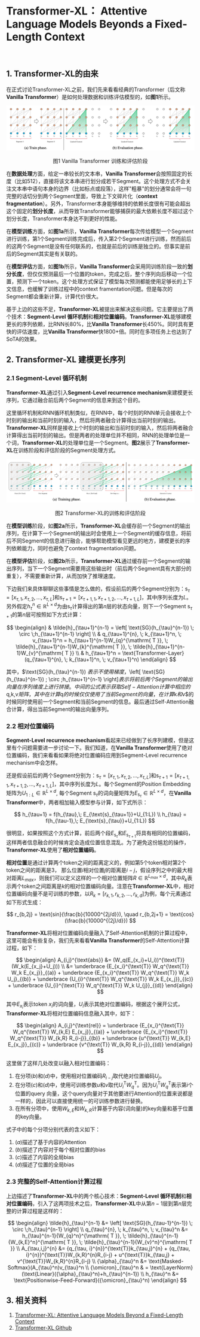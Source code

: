 # Transformer-XL： Attentive Language Models Beyonds a Fixed-Length Context
<br>

## 1. Transformer-XL的由来

在正式讨论Transformer-XL之前，我们先来看看经典的Transformer（后文称**Vanilla Transformer**）是如何处理数据和训练评估模型的，如**图1**所示。

![image-20210604171637306](https://raw.githubusercontent.com/1649759610/images_for_blog/master/image-20210604171637306.png)

<center>图1 Vanilla Transformer 训练和评估阶段</center>

在**数据处理**方面，给定一串较长的文本串，**Vanilla Transformer**会按照固定的长度（比如512），直接将该文本串进行划分成若干Segment。这个处理方式不会关注文本串中语句本身的边界（比如标点或段落），这样"粗暴"的划分通常会将一句完整的话切分到两个Segment里面，导致上下文碎片化（**context fragmentation**）。另外，Transformer本身能够维持的依赖长度很有可能会超出这个固定的**划分长度**，从而导致Transformer能够捕获的最大依赖长度不超过这个划分长度，Transformer本身达不到更好的性能。

在**模型训练**方面，如**图1a**所示，**Vanilla Transformer**每次传给模型一个Segment进行训练，第1个Segment训练完成后，传入第2个Segment进行训练，然而前后的这两个Segment是没有任何联系的，也就是前后的训练是独立的。但事实是前后的Segment其实是有关联的。

在**模型评估**方面，如**图1b**所示，**Vanilla Transformer**会采用同训练阶段一致的**划分长度**，但仅仅预测最后一个位置的token，完成之后，整个序列向后移动一个位置，预测下一个token。这个处理方式保证了模型每次预测都能使用足够长的上下文信息，也缓解了训练过程中的context framentation问题。但是每次的Segment都会重新计算，计算代价很大。

基于上边的这些不足，**Transformer-XL**被提出来解决这些问题。它主要提出了两个技术：**Segment-Level 循环机制**和**相对位置编码**。**Transformer-XL**能够建模更长的序列依赖，比RNN长80%，比**Vanilla Transformer**长450%。同时具有更快的评估速度，比**Vanilla Transformer**快1800+倍。同时在多项任务上也达到了SoTA的效果。

## 2. Transformer-XL 建模更长序列

### 2.1 Segment-Level 循环机制

**Transformer-XL**通过引入**Segment-Level recurrence mechanism**来建模更长序列，它通过融合前后两个Segment的信息来到这个目的。

这里循环机制和RNN循环机制类似，在RNN中，每个时刻的RNN单元会接收上个时刻的输出和当前时刻的输入，然后将两者融合计算得出当前时刻的输出。**Transformer-XL**同样是接收上个时刻的输出和当前时刻的输入，然后将两者融合计算得出当前时刻的输出。但是两者的处理单位并不相同，RNN的处理单位是一个词，**Transformer-XL**的处理单位是一个Segment。**图2**展示了**Transformer-XL**在训练阶段和评估阶段的Segment处理方式。

![image-20210604181648404](https://raw.githubusercontent.com/1649759610/images_for_blog/master/image-20210604181648404.png)

<center>图2 Transformer-XL的训练和评估阶段</center>

在**模型训练**阶段，如**图2a**所示，**Transformer-XL**会缓存前一个Segment的输出序列，在计算下一个Segment的输出时会使用上一个Segment的缓存信息，将前后不同Segment的信息进行融合，能够帮助模型看见更远的地方，建模更长的序列依赖能力，同时也避免了context fragmentation问题。

在**模型评估**阶段，如**图2b**所示，**Transformer-XL**通过缓存前一个Segment的输出序列，当下一个Segment需要用这些输出时（前后两个Segment具有大部分的重复），不需要重新计算，从而加快了推理速度。

下边我们来具体聊聊这些事情是怎么做的，假设前后的两个Segment分别为：$\text{s}_{\tau}=[x_{\tau,1},x_{\tau,2},...,x_{\tau,L}]$和$\text{s}_{\tau+1}=[x_{\tau+1,1},x_{\tau+1,2},...,x_{\tau+1,L}]$，其中序列长度为$L$。另外假定$h_{\tau}^n \in \mathbb{R}^{L \times d}$为由$\text{s}_{\tau}$计算得出的第$n$层的状态向量，则下一个Segment $\text{s}_{\tau+1}$的第$n$层可按照如下方式计算：

$$
\begin{align}
& \tilde{h}_{\tau+1}^{n-1} = \left[ \text{SG}(h_{\tau}^{n-1}) \; \circ \;h_{\tau+1}^{n-1} \right] \\
& q_{\tau+1}^{n}, \; k_{\tau+1}^n, \; v_{\tau+1}^n = h_{\tau+1}^{n-1}W_{q}^{\mathrm{ T }}, \; \tilde{h}_{\tau+1}^{n-1}W_{k}^{\mathrm{ T }}, \; \tilde{h}_{\tau+1}^{n-1}W_{v}^{\mathrm{ T }} \\
& h_{\tau+1}^n = \text{Transformer-Layer}(q_{\tau+1}^{n}, \; k_{\tau+1}^n, \; v_{\tau+1}^n)
\end{align}
$$

其中，$\text{SG}(h_{\tau}^{n-1}) $表示不使用梯度，$\left[ \text{SG}(h_{\tau}^{n-1}) \; \circ \;h_{\tau+1}^{n-1} \right]$表示将前后两个Segment的输出向量在序列维度上进行拼接。中间的公式表示获取Self-Attention计算中相应的$q,k,v$矩阵，其中在计算$q$的时候仅仅使用了当前Segment的向量，在计算$k$和$v$的时候同时使用前一个Segment和当前Segment的信息。最后通过Self-Attention融合计算，得出当前Segment的输出向量序列。

### 2.2 相对位置编码

**Segment-Level recurrence mechanism**看起来已经做到了长序列建模，但是这里有个问题需要进一步讨论一下。我们知道，在**Vanilla Transformer**使用了绝对位置编码，我们来看看如果将绝对位置编码应用到Segment-Level recurrence mechanism中会怎样。

还是假设前后的两个Segment分别为：$\text{s}_{\tau}=[x_{\tau,1},x_{\tau,2},...,x_{\tau,L}]$和$\text{s}_{\tau+1}=[x_{\tau+1,1},x_{\tau+1,2},...,x_{\tau+1,L}]$，其中序列长度为$L$。每个Segment的Position Embedding矩阵为$U_{1:L} \in \mathbb{R}^{L \times d}$,  每个Segment $\text{s}_{\tau}$的词向量矩阵为$E_{\text{s}_{\tau}} \in \mathbb{R}^{L \times d}$，在**Vanilla Transformer**中，两者相加输入模型参与计算，如下式所示：

$$
h_{\tau+1} = f(h_{\tau},\; E_{\text{s}_{\tau+1}}+U_{1:L}) \\
h_{\tau} = f(h_{\tau-1},\; E_{\text{s}_{\tau}}+U_{1:L}) 
$$

很明显，如果按照这个方式计算，前后两个段$E_{\text{s}_{\tau}}$和$E_{\text{s}_{\tau+1}}$将具有相同的位置编码，这样两者信息融合的时候肯定会造成位置信息混乱。为了避免这份尴尬的操作，**Transformer-XL**使用了**相对位置编码**。

**相对位置**是通过计算两个token之间的距离定义的，例如第5个token相对第2个token之间的距离是3， 那么位置$i$相对位置$j$的距离是$i-j$，假设序列之中的最大相对距离$L_{max}$，则我们可以定义这样的一个相对位置矩阵$R \in \mathbb{R}^{L_{max} \times d}$，其中$R_k$表示两个token之间距离是$k$的相对位置编码向量。注意在**Transformer-XL**中，相对位置编码向量不是可训练的参数，以$R_k = [r_{k,1}, r_{k,2},...,r_{k,d}]$为例，每个元素通过如下形式生成：

$$
r_{b,2j} = \text{sin}(\frac{b}{10000^{2j/d}}), \quad r_{b,2j+1} = \text{cos}(\frac{b}{10000^{(2j)/d}})
$$

**Transformer-XL**将相对位置编码向量融入了Self-Attention机制的计算过程中，这里可能会有些复杂，我们先来看看**Vanilla Transformer**的Self-Attention计算过程，如下：

$$
\begin{align}
A_{i,j}^{\text{abs}} &= (W_q(E_{x_i}+U_i))^{\text{T}}(W_k(E_{x_j}+U_j))) \\
&= \underbrace {E_{x_i}^{\text{T}} W_q^{\text{T}} W_k E_{x_j}}_{(a)} + \underbrace {E_{x_i}^{\text{T}} W_q^{\text{T}} W_k U_j}_{(b)} + \underbrace {U_{i}^{\text{T}} W_q^{\text{T}} W_k E_{x_j}}_{(c)} + \underbrace {U_{i}^{\text{T}} W_q^{\text{T}} W_k U_{j}}_{(d)}
\end{align}
$$

其中$E_{x_i}$表示token $x_i$的词向量，$U_i$表示其绝对位置编码，根据这个展开公式，**Transformer-XL**将相对位置编码信息融入其中，如下：

$$
\begin{align}
A_{i,j}^{\text{rel}} = \underbrace {E_{x_i}^{\text{T}} W_q^{\text{T}} W_{k,E} E_{x_j}}_{(a)} + \underbrace {E_{x_i}^{\text{T}} W_q^{\text{T}} W_{k,R} R_{i-j}}_{(b)} + \underbrace {u^{\text{T}} W_{k,E} E_{x_j}}_{(c)} + \underbrace {v^{\text{T}} W_{k,R} R_{i-j}}_{(d)}
\end{align}
$$


这里做了这样几处改变以融入相对位置编码：

1. 在分项$(b)$和$(d)$中，使用相对位置编码$R_{i-j}$取代绝对位置编码$U_j$。
2. 在分项$(c)$和$(d)$中，使用可训练参数$u$和$v$取代$U_{i}^{\text{T}} W_q^{\text{T}}$。因为$U_{i}^{\text{T}} W_q^{\text{T}}$表示第$i$个位置的query 向量，这个query向量对于其他要进行Attention的位置来说都是一样的，因此可以直接使用统一的可训练参数进行替换。
3. 在所有分项中，使用$W_{k,E}$和$W_{k,R}$计算基于内容(词向量)的key向量和基于位置的key向量。

式子中的每个分项分别代表的含义如下：

1. $(a)$描述了基于内容的Attention
2. $(b)$描述了内容对于每个相对位置的bias
3. $(c)$描述了内容的全局bias
4. $(d)$描述了位置的全局bias

### 2.3 完整的Self-Attention计算过程

上边描述了**Transformer-XL**中的两个核心技术：**Segment-Level 循环机制**和**相对位置编码**，引入了这两项技术之后，**Transformer-XL**中从第$n-1$层到第$n$层完整的计算过程是这样的：

$$
\begin{align}
 \tilde{h}_{\tau}^{n-1} &= \left[ \text{SG}(h_{\tau-1}^{n-1}) \; \circ \;h_{\tau}^{n-1} \right] \\
 q_{\tau}^{n}, \; k_{\tau}^n, \; v_{\tau}^n &= h_{\tau}^{n-1}{W_{q}^n}^{\mathrm{ T }}, \; \tilde{h}_{\tau}^{n-1}{W_{k,E}^n}^{\mathrm{ T }}, \; \tilde{h}_{\tau}^{n-1}{W_{v}^n}^{\mathrm{ T }} \\
 A_{\tau,i,j}^{n} &= {q_{\tau, i}^{n}}^{\text{T}}k_{\tau,j}^{n} + {q_{\tau, i}^{n}}^{\text{T}}W_{k,R}^{n}R_{i-j} + u^{\text{T}}k_{\tau,j} + v^{\text{T}}W_{k,R}^{n}R_{i-j}  \\
{\alpha}_{\tau}^n &= \text{Masked-Softmax}(A_{\tau}^n)v_{\tau}^n \\
{\omicron}_{\tau}^n & = \text{LayerNorm}(\text{Linear}({\alpha}_{\tau}^n)+h_{\tau}^{n-1}) \\
h_{\tau}^n &= \text{Positionwise-Feed-Forward}({\omicron}_{\tau}^n)
\end{align}
$$

## 3. 相关资料

1. [Transformer-XL: Attentive Language Models Beyond a Fixed-Length Context](https://arxiv.org/pdf/1901.02860.pdf)
2. [Transformer-XL Github](https://github.com/kimiyoung/transformer-xl)

